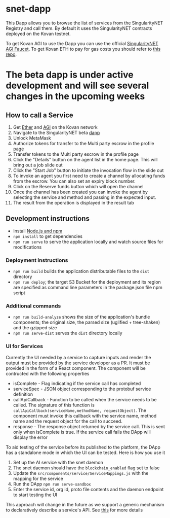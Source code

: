 # snet-dapp

This Dapp allows you to browse the list of services from the SingularityNET Registry and call them.
By default it uses the SingularityNET contracts deployed on the Kovan testnet.

To get Kovan AGI to use the Dapp you can use the official [SingularityNET AGI Faucet](https://faucet.singularitynet.io/).
To get Kovan ETH to pay for gas costs you should refer to [this repo](https://github.com/kovan-testnet/faucet).

# The beta dapp is under active development and will see several changes in the upcoming weeks
## How to call a Service

1. Get [Ether](https://github.com/kovan-testnet/faucet) and [AGI](https://faucet.singularitynet.io/) on the Kovan network
2. Navigate to the SingularityNET beta [dapp](http://beta.singularitynet.io/)
3. Unlock MetaMask
4. Authorize tokens for transfer to the Multi party escrow in the profile page
5. Transfer tokens to the Multi party escrow in the profile page
6. Click the "Details" button on the agent list in the home page. This will bring out a job slide out
7. Click the "Start Job" button to initiate the invocation flow in the slide out
6. To invoke an agent you first need to create a channel by allocating funds from the escrow. You can also set an expiry block number.
7. Click on the Reserve funds button which will open the channel
8. Once the channel has been created you can invoke the agent by selecting the service and method and passing in the expected input.
9. The result from the operation is displayed in the result tab

## Development instructions
* Install [Node.js and npm](https://nodejs.org/)
* `npm install` to get dependencies
* `npm run serve` to serve the application locally and watch source files for modifications

### Deployment instructions
* `npm run build` builds the application distributable files to the `dist` directory
* `npm run deploy`; the target S3 Bucket for the deployment and its region are specified as command line parameters in the package.json file npm script

### Additional commands
* `npm run build-analyze` shows the size of the application's bundle components; the original size, the parsed size (uglified + tree-shaken) and the gzipped size
* `npm run serve-dist` serves the `dist` directory locally


### UI for Services
Currently the UI needed by a service to capture inputs and render the output must be provided by the service developer as a PR. It must be provided in the form of a React component. The component will be contructed with the following properties
* isComplete - Flag indicating if the service call has completed
* serviceSpec - JSON object corresponding to the protobuf service definition
* callApiCallback - Function to be called when the service needs to be called. The signature of this function is `callApiCallback(serviceName,methodName, requestObject)`. The component must invoke this callback with the service name, method name and the request object for the call to succeed.
* response - The response object returned by the service call. This is sent only when isComplete is true. If the service call fails the DApp will display the error

To aid testing of the service before its published to the platform, the DApp has a standalone mode in which the UI can be tested. Here is how you use it
1. Set up the AI service with the snet daemon
2. The snet daemon should have the `blockchain_enabled` flag set to false
3. Update the `src/components/service/ServiceMappings.js` with the mapping for the service
4. Run the DApp `npm run serve-sandbox`
5. Enter the service id, org id, proto file contents and the daemon endpoint to start testing the UI

This approach will change in the future as we support a generic mechanism to declaratively describe a service's API. See [this](https://github.com/singnet/custom-ui-research) for more details



